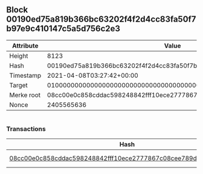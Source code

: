 ## Block 00190ed75a819b366bc63202f4f2d4cc83fa50f7b97e9c410147c5a5d756c2e3

Attribute | Value
--- | ---
Height | 8123
Hash | 00190ed75a819b366bc63202f4f2d4cc83fa50f7b97e9c410147c5a5d756c2e3
Timestamp | 2021-04-08T03:27:42+00:00
Target | 0100000000000000000000000000000000000000000000000000000000000000
Merke root | 08cc00e0c858cddac598248842fff10ece2777867c08cee789d5d6ef352127a7
Nonce | 2405565636

```

```

### Transactions

Hash | Amount
--- | ---
[08cc00e0c858cddac598248842fff10ece2777867c08cee789d5d6ef352127a7](08cc00e0c858cddac598248842fff10ece2777867c08cee789d5d6ef352127a7.md) | 10.00000000 SKEPTI 
